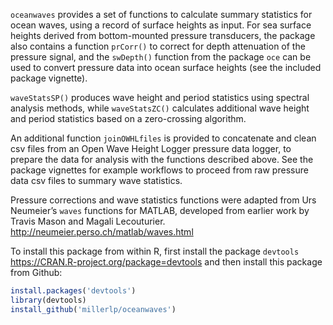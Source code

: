 
<!-- README.md is generated from README.Rmd. Please edit that file -->

`oceanwaves` provides a set of functions to calculate summary statistics
for ocean waves, using a record of surface heights as input. For sea
surface heights derived from bottom-mounted pressure transducers, the
package also contains a function `prCorr()` to correct for depth
attenuation of the pressure signal, and the `swDepth()` function from
the package `oce` can be used to convert pressure data into ocean
surface heights (see the included package vignette).

`waveStatsSP()` produces wave height and period statistics using
spectral analysis methods, while `waveStatsZC()` calculates additional
wave height and period statistics based on a zero-crossing algorithm.

An additional function `joinOWHLfiles` is provided to concatenate and
clean csv files from an Open Wave Height Logger pressure data logger, to
prepare the data for analysis with the functions described above. See
the package vignettes for example workflows to proceed from raw pressure
data csv files to summary wave statistics.

Pressure corrections and wave statistics functions were adapted from Urs
Neumeier’s `waves` functions for MATLAB, developed from earlier work by
Travis Mason and Magali Lecouturier.
<http://neumeier.perso.ch/matlab/waves.html>

To install this package from within R, first install the package
`devtools` <https://CRAN.R-project.org/package=devtools> and then
install this package from Github:

``` r
install.packages('devtools')
library(devtools)
install_github('millerlp/oceanwaves')
```
